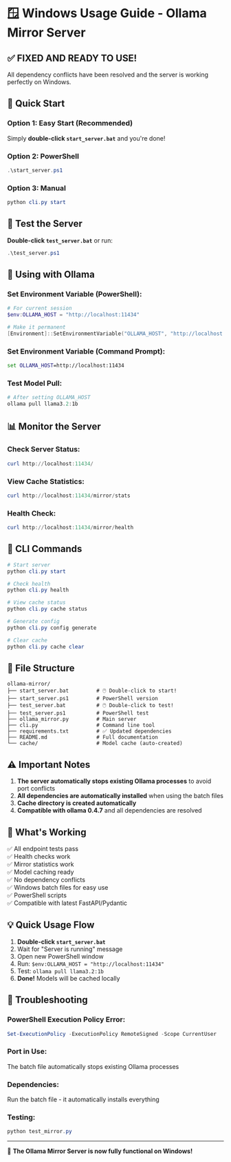 # 🪟 Windows Usage Guide - Ollama Mirror Server

## ✅ **FIXED AND READY TO USE!**

All dependency conflicts have been resolved and the server is working perfectly on Windows.

## 🚀 **Quick Start**

### **Option 1: Easy Start (Recommended)**
Simply **double-click `start_server.bat`** and you're done!

### **Option 2: PowerShell**
```powershell
.\start_server.ps1
```

### **Option 3: Manual**
```powershell
python cli.py start
```

## 🧪 **Test the Server**

**Double-click `test_server.bat`** or run:
```powershell
.\test_server.ps1
```

## 🔧 **Using with Ollama**

### **Set Environment Variable (PowerShell):**
```powershell
# For current session
$env:OLLAMA_HOST = "http://localhost:11434"

# Make it permanent
[Environment]::SetEnvironmentVariable("OLLAMA_HOST", "http://localhost:11434", "User")
```

### **Set Environment Variable (Command Prompt):**
```cmd
set OLLAMA_HOST=http://localhost:11434
```

### **Test Model Pull:**
```powershell
# After setting OLLAMA_HOST
ollama pull llama3.2:1b
```

## 📊 **Monitor the Server**

### **Check Server Status:**
```powershell
curl http://localhost:11434/
```

### **View Cache Statistics:**
```powershell
curl http://localhost:11434/mirror/stats
```

### **Health Check:**
```powershell
curl http://localhost:11434/mirror/health
```

## 🔧 **CLI Commands**

```powershell
# Start server
python cli.py start

# Check health
python cli.py health

# View cache status
python cli.py cache status

# Generate config
python cli.py config generate

# Clear cache
python cli.py cache clear
```

## 📁 **File Structure**

```
ollama-mirror/
├── start_server.bat         # 🖱️ Double-click to start!
├── start_server.ps1         # PowerShell version
├── test_server.bat          # 🖱️ Double-click to test!
├── test_server.ps1          # PowerShell test
├── ollama_mirror.py         # Main server
├── cli.py                   # Command line tool
├── requirements.txt         # ✅ Updated dependencies
├── README.md                # Full documentation
└── cache/                   # Model cache (auto-created)
```

## ⚠️ **Important Notes**

1. **The server automatically stops existing Ollama processes** to avoid port conflicts
2. **All dependencies are automatically installed** when using the batch files
3. **Cache directory is created automatically**
4. **Compatible with ollama 0.4.7** and all dependencies are resolved

## 🎉 **What's Working**

✅ All endpoint tests pass  
✅ Health checks work  
✅ Mirror statistics work  
✅ Model caching ready  
✅ No dependency conflicts  
✅ Windows batch files for easy use  
✅ PowerShell scripts  
✅ Compatible with latest FastAPI/Pydantic  

## 💡 **Quick Usage Flow**

1. **Double-click `start_server.bat`**
2. Wait for "Server is running" message
3. Open new PowerShell window
4. Run: `$env:OLLAMA_HOST = "http://localhost:11434"`
5. Test: `ollama pull llama3.2:1b`
6. **Done!** Models will be cached locally

## 🐛 **Troubleshooting**

### **PowerShell Execution Policy Error:**
```powershell
Set-ExecutionPolicy -ExecutionPolicy RemoteSigned -Scope CurrentUser
```

### **Port in Use:**
The batch file automatically stops existing Ollama processes

### **Dependencies:**
Run the batch file - it automatically installs everything

### **Testing:**
```powershell
python test_mirror.py
```

---

🎉 **The Ollama Mirror Server is now fully functional on Windows!**
